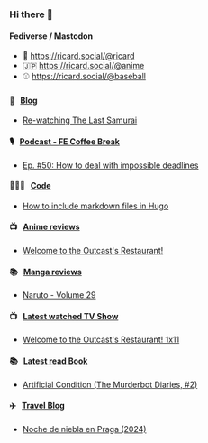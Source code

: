 ### Hi there 👋

#### Fediverse / Mastodon

- 🐘 https://ricard.social/@ricard
- 🇯🇵 https://ricard.social/@anime
- ⚾️ https://ricard.social/@baseball

#### 📝 &nbsp;&nbsp;[Blog](https://ricard.blog)

- [Re-watching The Last Samurai](https://ricard.blog/personal/re-watching-the-last-samurai/)

#### 🎙 &nbsp;&nbsp;[Podcast - FE Coffee Break](https://frontend.coffee)

- [Ep. #50: How to deal with impossible deadlines](https://share.transistor.fm/s/03d6fd95)

#### 👨🏻‍💻 &nbsp;&nbsp;[Code](https://ricard.dev)

- [How to include markdown files in Hugo](https://ricard.dev/how-to-include-markdown-files-in-hugo/)

#### 📺 &nbsp;&nbsp;[Anime reviews](https://anime.ricard.blog)

- [Welcome to the Outcast&#39;s Restaurant!](https://anime.ricard.blog/reviews/welcome-to-the-outcasts-restaurant/)

#### 📚 &nbsp;&nbsp;[Manga reviews](https://anime.ricard.blog)

- [Naruto - Volume 29](https://manga.ricard.blog/reviews/naruto/volume/29/)

#### 📺 &nbsp;&nbsp;[Latest watched TV Show](https://quicoto.github.io/reviews/tv-shows)

- [Welcome to the Outcast&#39;s Restaurant! 1x11](https://quicoto.github.io/reviews/tv-shows/welcome-to-the-outcast-s-restaurant/1x11)

#### 📚 &nbsp;&nbsp;[Latest read Book](https://ricard.blog/books/)

- [Artificial Condition (The Murderbot Diaries, #2)](https://www.goodreads.com/review/show/3206567106?utm_medium=api&amp;utm_source=rss)

#### ✈️ &nbsp;&nbsp;[Travel Blog](https://www.quicoto.com/)

- [Noche de niebla en Praga (2024)](https://www.quicoto.com/noche-de-niebla-en-praga-2024/)
